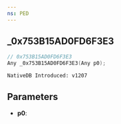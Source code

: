 ```yaml
---
ns: PED
---
```

## _0x753B15AD0FD6F3E3

```c
// 0x753B15AD0FD6F3E3
Any _0x753B15AD0FD6F3E3(Any p0);
```

```
NativeDB Introduced: v1207
```

## Parameters
* **p0**:
